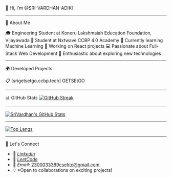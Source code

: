 👋 Hi, I'm @SRI-VARDHAN-ADIKI
______________________________________________________________________________________________________________________________________________________________________________________________________
🚀 About Me

🎓 Engineering Student at Koneru Lakshmaiah Education Foundation, Vijayawada
📖 Student at Nxtwave CCBP 4.0 Academy
🤖 Currently learning Machine Learning
🎯 Working on React projects
💻 Passionate about Full-Stack Web Development
🌱 Enthusiastic about exploring new technologies
______________________________________________________________________________________________________________________________________________________________________________________________________

🌍 Developed Projects

📋 [srigetsetgo.ccbp.tech] GETSEtGO

______________________________________________________________________________________________________________________________________________________________________________________________________

📊 GitHub Stats
[![GitHub Streak](https://streak-stats.demolab.com?user=SRI-VARDHAN-ADIKI&theme=tokyonight)](https://git.io/streak-stats) 
__________________________________
[![SriVardhan's GitHub Stats](https://github-readme-stats.vercel.app/api?username=SRI-VARDHAN-ADIKI&show_icons=true&theme=radical)](https://github.com/SRI-VARDHAN-ADIKI) 
__________________________________
[![Top Langs](https://github-readme-stats.vercel.app/api/top-langs/?username=SRI-VARDHAN-ADIKI&layout=compact&theme=tokyonight)](https://github.com/SRI-VARDHAN-ADIKI)  
__________________________________


🤝 Let's Connect
- 🔗 *[LinkedIn](https://www.linkedin.com/in/sri-vardhan-adiki/)*  
- 🔢 *[LeetCode](https://leetcode.com/u/ADIKI-SRI-VARDHAN/)*  
- 📧 *Email:* 2300033389csehte@gmail.com  
- 💡 *Open to collaborations on exciting projects!
